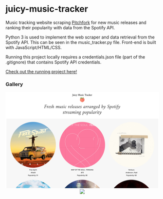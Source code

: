 # juicy-music-tracker

Music tracking website scraping [Pitchfork](https://pitchfork.com/reviews/albums/) for new music releases and ranking their popularity with data from the Spotify API.

Python 3 is used to implement the web scraper and data retrieval from the Spotify API. This can be seen in the music_tracker.py file. Front-end is built with JavaScript/HTML/CSS. 

Running this project locally requires a credentials.json file (part of the .gitignore) that contains Spotify API credentials. 

[Check out the running project here!](https://justinsingh.github.io/juicy-music-tracker/)

### Gallery
<p align="center">
  <img src="https://github.com/justinsingh/juicy-music-tracker/blob/master/images/sample1.png?raw=true"/>
  <img src="https://github.com/justinsingh/juicy-music-tracker/blob/master/images/sample2.png?raw=true"/>
</p>
